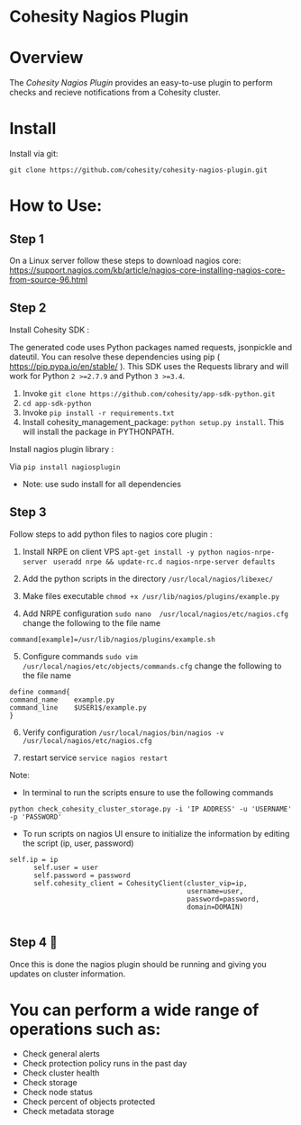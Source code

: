 

Cohesity Nagios Plugin
=================

# Overview

The *Cohesity Nagios Plugin*  provides an easy-to-use plugin to perform checks and recieve notifications from a Cohesity cluster. 


# Install

Install via git:
```
git clone https://github.com/cohesity/cohesity-nagios-plugin.git
```


# How to Use:

## Step 1
On a Linux server follow these steps to download nagios core:  
https://support.nagios.com/kb/article/nagios-core-installing-nagios-core-from-source-96.html

## Step 2 
Install Cohesity SDK : 
 

The generated code uses Python packages named requests, jsonpickle and dateutil.
You can resolve these dependencies using pip ( https://pip.pypa.io/en/stable/ ).
This SDK uses the Requests library and will work for Python ```2 >=2.7.9``` and Python ```3 >=3.4```.

  1. Invoke ```git clone https://github.com/cohesity/app-sdk-python.git```
  2. ```cd app-sdk-python```
  2. Invoke ```pip install -r requirements.txt```
  3. Install cohesity_management_package: ```python setup.py install```. 
  This will install the package in PYTHONPATH.


Install nagios plugin library : 


 Via ```pip install nagiosplugin ```
 
* Note: use sudo install for all dependencies

## Step 3
Follow steps to add python files to nagios core plugin :
 1. Install NRPE on client VPS 
 ```apt-get install -y python nagios-nrpe-server ```
```useradd nrpe && update-rc.d nagios-nrpe-server defaults```

 2.  Add the python scripts in the directory ```/usr/local/nagios/libexec/ ```
 
 3. Make files executable 
 ```chmod +x /usr/lib/nagios/plugins/example.py```
 
 4. Add NRPE configuration 
  ```sudo nano  /usr/local/nagios/etc/nagios.cfg ```
  change the following to the file name 
  ```
  command[example]=/usr/lib/nagios/plugins/example.sh
  ```
  
 5. Configure commands 
 ```sudo vim /usr/local/nagios/etc/objects/commands.cfg```
 change the following to the file name 
 
 ``` 
 define command{
 command_name    example.py 
 command_line    $USER1$/example.py 
 }
 ```
 
 6. Verify configuration ```/usr/local/nagios/bin/nagios -v /usr/local/nagios/etc/nagios.cfg ```
 
 7. restart service ```service nagios restart```

Note: 
  * In terminal to run the scripts ensure to use the following commands
  ```
  python check_cohesity_cluster_storage.py -i 'IP ADDRESS' -u 'USERNAME' -p 'PASSWORD'
  
  ```
  * To run scripts on nagios UI ensure to initialize the information by editing the script (ip, user, password)
  ```
  self.ip = ip
        self.user = user
        self.password = password
        self.cohesity_client = CohesityClient(cluster_vip=ip,
                                              username=user,
                                              password=password,
                                              domain=DOMAIN)
                                              
  ```
 ## Step 4 :tada:
 
 Once this is done the nagios plugin should be running and giving you updates on cluster information.
 
# You can perform a wide range of operations such as:
* Check general alerts 
* Check protection policy runs in the past day
* Check cluster health 
* Check storage
* Check node status 
* Check percent of objects protected 
* Check metadata storage 
